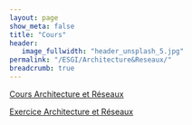 ```yaml
---
layout: page
show_meta: false
title: "Cours"
header:
   image_fullwidth: "header_unsplash_5.jpg"
permalink: "/ESGI/Architecture&Reseaux/"
breadcrumb: true
---
```


[Cours Architecture et Réseaux](https://fpompey.github.io/ESGI/Architecture&Reseaux/Cours_Architecture&Reseaux/)

[Exercice Architecture et Réseaux](https://fpompey.github.io/Architecture&Reseaux/Exercice_Architecture&Reseaux/)

